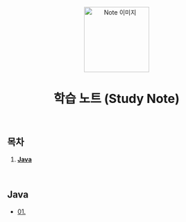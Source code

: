 <div align="center">
  <br />
  <img src="./images/README/note.png" alt="Note 이미지" width="150px" />
  <br />
  <h1>학습 노트 (Study Note)</h1>
  <br />
</div>

## 목차

1. [**Java**](#Java)


<br />

## Java

- [01. ](https://github.com/JeongHwan-dev/Today-I-Learned/blob/master/web/WEB-HTTP%26HTTPS.md)

<br />
